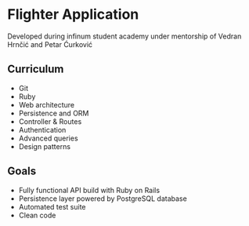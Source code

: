 # Flighter Application
Developed during infinum student academy under mentorship of Vedran Hrnčić and Petar Ćurković

## Curriculum
- Git
- Ruby
- Web architecture
- Persistence and ORM
- Controller & Routes
- Authentication
- Advanced queries
- Design patterns

## Goals
- Fully functional API build with Ruby on Rails
- Persistence layer powered by PostgreSQL database
- Automated test suite
- Clean code
